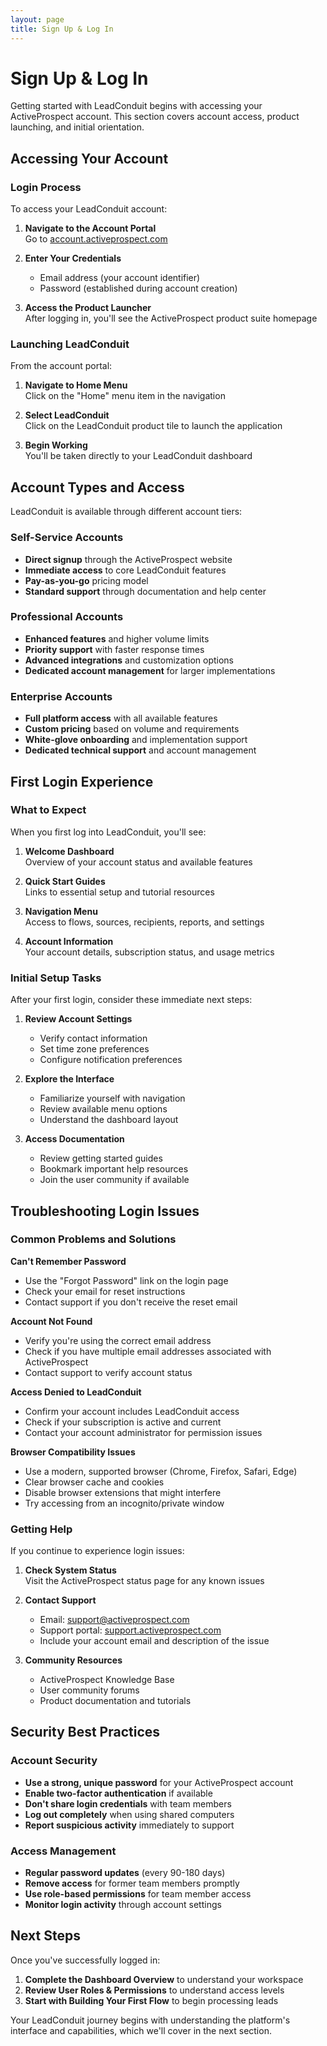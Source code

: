 ```yaml
---
layout: page
title: Sign Up & Log In
---
```


# Sign Up & Log In

Getting started with LeadConduit begins with accessing your ActiveProspect account. This section covers account access, product launching, and initial orientation.

## Accessing Your Account

### Login Process

To access your LeadConduit account:

1. **Navigate to the Account Portal**  
   Go to [account.activeprospect.com](https://account.activeprospect.com/)

2. **Enter Your Credentials**  
   - Email address (your account identifier)
   - Password (established during account creation)

3. **Access the Product Launcher**  
   After logging in, you'll see the ActiveProspect product suite homepage

### Launching LeadConduit

From the account portal:

1. **Navigate to Home Menu**  
   Click on the "Home" menu item in the navigation

2. **Select LeadConduit**  
   Click on the LeadConduit product tile to launch the application

3. **Begin Working**  
   You'll be taken directly to your LeadConduit dashboard

## Account Types and Access

LeadConduit is available through different account tiers:

### Self-Service Accounts
- **Direct signup** through the ActiveProspect website
- **Immediate access** to core LeadConduit features
- **Pay-as-you-go** pricing model
- **Standard support** through documentation and help center

### Professional Accounts
- **Enhanced features** and higher volume limits
- **Priority support** with faster response times
- **Advanced integrations** and customization options
- **Dedicated account management** for larger implementations

### Enterprise Accounts
- **Full platform access** with all available features
- **Custom pricing** based on volume and requirements
- **White-glove onboarding** and implementation support
- **Dedicated technical support** and account management

## First Login Experience

### What to Expect

When you first log into LeadConduit, you'll see:

1. **Welcome Dashboard**  
   Overview of your account status and available features

2. **Quick Start Guides**  
   Links to essential setup and tutorial resources

3. **Navigation Menu**  
   Access to flows, sources, recipients, reports, and settings

4. **Account Information**  
   Your account details, subscription status, and usage metrics

### Initial Setup Tasks

After your first login, consider these immediate next steps:

1. **Review Account Settings**  
   - Verify contact information
   - Set time zone preferences
   - Configure notification preferences

2. **Explore the Interface**  
   - Familiarize yourself with navigation
   - Review available menu options
   - Understand the dashboard layout

3. **Access Documentation**  
   - Review getting started guides
   - Bookmark important help resources
   - Join the user community if available

## Troubleshooting Login Issues

### Common Problems and Solutions

**Can't Remember Password**
- Use the "Forgot Password" link on the login page
- Check your email for reset instructions
- Contact support if you don't receive the reset email

**Account Not Found**
- Verify you're using the correct email address
- Check if you have multiple email addresses associated with ActiveProspect
- Contact support to verify account status

**Access Denied to LeadConduit**
- Confirm your account includes LeadConduit access
- Check if your subscription is active and current
- Contact your account administrator for permission issues

**Browser Compatibility Issues**
- Use a modern, supported browser (Chrome, Firefox, Safari, Edge)
- Clear browser cache and cookies
- Disable browser extensions that might interfere
- Try accessing from an incognito/private window

### Getting Help

If you continue to experience login issues:

1. **Check System Status**  
   Visit the ActiveProspect status page for any known issues

2. **Contact Support**  
   - Email: support@activeprospect.com
   - Support portal: [support.activeprospect.com](https://support.activeprospect.com)
   - Include your account email and description of the issue

3. **Community Resources**  
   - ActiveProspect Knowledge Base
   - User community forums
   - Product documentation and tutorials

## Security Best Practices

### Account Security

- **Use a strong, unique password** for your ActiveProspect account
- **Enable two-factor authentication** if available
- **Don't share login credentials** with team members
- **Log out completely** when using shared computers
- **Report suspicious activity** immediately to support

### Access Management

- **Regular password updates** (every 90-180 days)
- **Remove access** for former team members promptly
- **Use role-based permissions** for team member access
- **Monitor login activity** through account settings

## Next Steps

Once you've successfully logged in:

1. **Complete the Dashboard Overview** to understand your workspace
2. **Review User Roles & Permissions** to understand access levels
3. **Start with Building Your First Flow** to begin processing leads

Your LeadConduit journey begins with understanding the platform's interface and capabilities, which we'll cover in the next section.